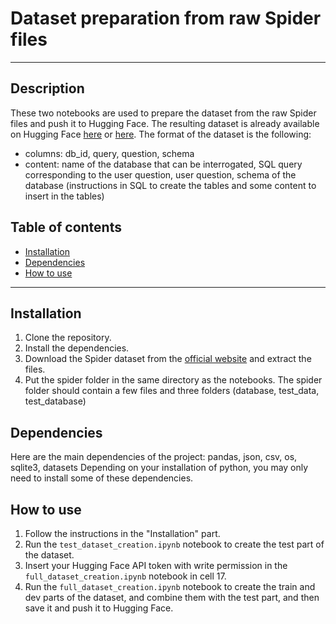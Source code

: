 # Dataset preparation from raw Spider files

---

## Description
These two notebooks are used to prepare the dataset from the raw Spider files and push it to Hugging Face.
The resulting dataset is already available on Hugging Face [here](https://huggingface.co/datasets/Hexamind/spider-clean-text-to-sql-4) or [here](https://huggingface.co/datasets/VictorDCh/spider-clean-text-to-sql-4).
The format of the dataset is the following:
- columns: db_id, query, question, schema
- content: name of the database that can be interrogated, SQL query corresponding to the user question, user question, schema of the database (instructions in SQL to create the tables and some content to insert in the tables)


## Table of contents
- [Installation](#installation)
- [Dependencies](#dependencies)
- [How to use](#how-to-use)

---

## Installation
1. Clone the repository.
2. Install the dependencies.
3. Download the Spider dataset from the [official website](https://yale-lily.github.io/spider) and extract the files.
4. Put the spider folder in the same directory as the notebooks. The spider folder should contain a few files and three folders (database, test_data, test_database)

## Dependencies
Here are the main dependencies of the project: pandas, json, csv, os, sqlite3, datasets
Depending on your installation of python, you may only need to install some of these dependencies.

## How to use
1. Follow the instructions in the "Installation" part.
2. Run the `test_dataset_creation.ipynb` notebook to create the test part of the dataset.
3. Insert your Hugging Face API token with write permission in the `full_dataset_creation.ipynb` notebook in cell 17.
4. Run the `full_dataset_creation.ipynb` notebook to create the train and dev parts of the dataset, and combine them with the test part, and then save it and push it to Hugging Face.

